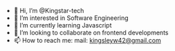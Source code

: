 - 👋 Hi, I’m @Kingstar-tech
- 👀 I’m interested in Software Engineering
- 🌱 I’m currently learning Javascript
- 💞️ I’m looking to collaborate on frontend developments
- 📫 How to reach me: mail: kingsleyw42@gmail.com

